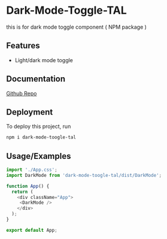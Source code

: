 
# Dark-Mode-Toggle-TAL

this is for dark mode toggle component ( NPM package ) 

## Features

- Light/dark mode toggle



## Documentation

[Github Repo](https://github.com/merakesh99/dark-mode)




## Deployment

To deploy this project, run

```bash
npm i dark-mode-toogle-tal

```


## Usage/Examples

```javascript
import './App.css';
import DarkMode from 'dark-mode-toogle-tal/dist/DarkMode';

function App() {
  return (
    <div className="App">
     <DarkMode />
    </div>
  );
}

export default App;

```

